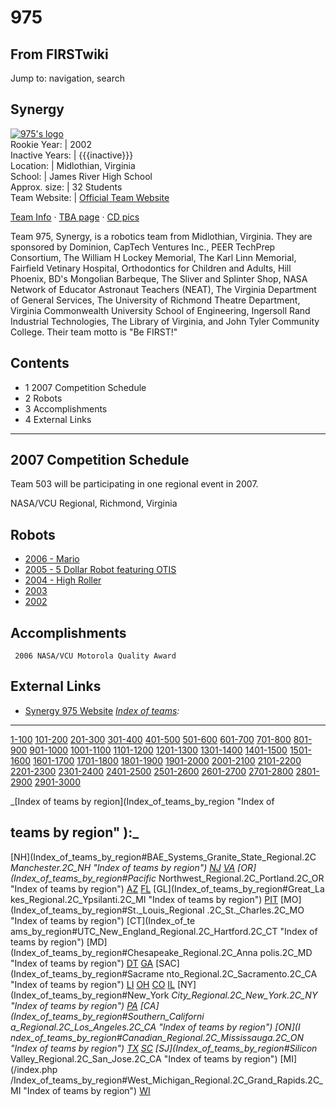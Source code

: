 # 975

## From FIRSTwiki

Jump to: navigation, search

## Synergy

[![975's logo](/media/4/46/Bbtitle3.gif)](Image:Bbtitle3.gif "975's
logo")<br>
Rookie Year: | 2002<br>
Inactive Years: | {{{inactive}}}<br>
Location: | Midlothian, Virginia<br>
School: | James River High School<br>
Approx. size: | 32 Students<br>
Team Website: | [Official Team Website](http://tech.groups.yahoo.com/group/Synergy_975/ "http://tech.groups.yahoo.com/group/Synergy_975/")

[Team Info](http://frclinks.appspot.com/t/975 "http://frclinks.appspot.com/t/975") · [TBA page](http://www.thebluealliance.com/team/975 "http://www.thebluealliance.com/team/975") · [CD pics](http://www.chiefdelphi.com/media/photos/tags/frc975 "http://www.chiefdelphi.com/media/photos/tags/frc975")

Team 975, Synergy, is a robotics team from Midlothian, Virginia. They are sponsored by Dominion, CapTech Ventures Inc., PEER TechPrep Consortium, The William H Lockey Memorial, The Karl Linn Memorial, Fairfield Vetinary Hospital, Orthodontics for Children and Adults, Hill Phoenix, BD's Mongolian Barbeque, The Sliver and Splinter Shop, NASA Network of Educator Astronaut Teachers (NEAT), The Virginia Department of General Services, The University of Richmond Theatre Department, Virginia Commonwealth University School of Engineering, Ingersoll Rand Industrial Technologies, The Library of Virginia, and John Tyler Community College. Their team motto is "Be FIRST!"

## Contents

- 1 2007 Competition Schedule
- 2 Robots
- 3 Accomplishments
- 4 External Links

--------------------------------------------------------------------------------

## 2007 Competition Schedule

Team 503 will be participating in one regional event in 2007.

NASA/VCU Regional, Richmond, Virginia

## Robots

- [2006 - Mario](/index.php?title=Mario_%28975%29&action=edit "Mario \(975\)")
- [2005 - 5 Dollar Robot featuring OTIS](/index.php?title=Five_Dollar_Robot_Featuring_OTIS_%28975%29&action=edit "Five Dollar Robot Featuring OTIS \(975\)")
- [2004 - High Roller](/index.php?title=High_Roller_%28975%29&action=edit "High Roller \(975\)")
- [2003](http://www.chiefdelphi.com/media/photos/15073 "http://www.chiefdelphi.com/media/photos/15073")
- [2002](http://www.chiefdelphi.com/media/photos/13779 "http://www.chiefdelphi.com/media/photos/13779")

## Accomplishments

```
 2006 NASA/VCU Motorola Quality Award
```

## External Links

- [Synergy 975 Website](http://tech.groups.yahoo.com/group/Synergy_975/ "http://tech.groups.yahoo.com/group/Synergy_975/") _[Index of teams](Index_of_teams "Index of teams"):_

--------------------------------------------------------------------------------

[1-100](Index_of_teams#1-100 "Index of teams") [101-200](Index_of_teams#101-200 "Index of teams") [201-300](Index_of_teams#201-300 "Index of teams") [301-400](Index_of_teams#301-400 "Index of teams") [401-500](Index_of_teams#401-500 "Index of teams") [501-600](Index_of_teams#501-600 "Index of teams") [601-700](Index_of_teams#601-700 "Index of teams") [701-800](Index_of_teams#701-800 "Index of teams") [801-900](Index_of_teams#801-900 "Index of teams") [901-1000](Index_of_teams#901-1000 "Index of teams") [1001-1100](Index_of_teams#1001-1100 "Index of teams") [1101-1200](Index_of_teams#1101-1200 "Index of teams") [1201-1300](Index_of_teams#1201-1300 "Index of teams") [1301-1400](Index_of_teams#1301-1400 "Index of teams") [1401-1500](Index_of_teams#1401-1500 "Index of teams") [1501-1600](Index_of_teams#1501-1600 "Index of teams") [1601-1700](Index_of_teams#1601-1700 "Index of teams") [1701-1800](Index_of_teams#1701-1800 "Index of teams") [1801-1900](Index_of_teams#1801-1900 "Index of teams") [1901-2000](Index_of_teams#1901-2000 "Index of teams") [2001-2100](Index_of_teams#2001-2100 "Index of teams") [2101-2200](Index_of_teams#2101-2200 "Index of teams") [2201-2300](Index_of_teams#2201-2300 "Index of teams") [2301-2400](Index_of_teams#2301-2400 "Index of teams") [2401-2500](Index_of_teams#2401-2500 "Index of teams") [2501-2600](Index_of_teams#2501-2600 "Index of teams") [2601-2700](Index_of_teams#2601-2700 "Index of teams") [2701-2800](Index_of_teams#2701-2800 "Index of teams") [2801-2900](Index_of_teams#2801-2900 "Index of teams") [2901-3000](Index_of_teams#2901-3000 "Index of teams")

_[Index of teams by region](Index_of_teams_by_region "Index of

## teams by region" ):_

[NH](Index_of_teams_by_region#BAE_Systems_Granite_State_Regional.2C
_Manchester.2C_NH "Index of teams by region") [NJ](Index_of_teams_by_region#New_Jersey_Regional.2C_Trenton.2C_NJ "Index of teams by region") [VA](Index_of_teams_by_region#NASA.2FVCU_Regional.2C_Richmond.2C_VA "Index of teams by region") [OR](Index_of_teams_by_region#Pacific_
Northwest_Regional.2C_Portland.2C_OR "Index of teams by region") [AZ](Index_of_teams_by_region#Arizona_Regional.2C_Phoenix.2C_AZ "Index of teams by region") [FL](Index_of_teams_by_region#Florida_Regional.2C_Orlando.2C_FL "Index of teams by region") [GL](Index_of_teams_by_region#Great_La
kes_Regional.2C_Ypsilanti.2C_MI "Index of teams by region") [PIT](Index_of_teams_by_region#Pittsburgh_Regional.2C_Pittsburgh.2C_PA "Index of
teams by region") [MO](Index_of_teams_by_region#St._Louis_Regional
.2C_St._Charles.2C_MO "Index of teams by region") [CT](Index_of_te
ams_by_region#UTC_New_England_Regional.2C_Hartford.2C_CT "Index of teams by
region") [MD](Index_of_teams_by_region#Chesapeake_Regional.2C_Anna
polis.2C_MD "Index of teams by region") [DT](Index_of_teams_by_region#Detroit_Regional.2C_Detroit.2C_MI "Index of teams by region") [GA](Index_of_teams_by_region#Peachtree_Regional.2C_Duluth.2C_GA "Index of teams by region") [SAC](Index_of_teams_by_region#Sacrame
nto_Regional.2C_Sacramento.2C_CA "Index of teams by region") [LI](Index_of_teams_by_region#SBPLI_Long_Island_Regional.2C_Brentwood.2C_NY "Index
of teams by region") [OH](Index_of_teams_by_region#Buckeye_Regional.2C_Cleveland.2C_OH "Index of teams by region") [CO](Index_of_teams_by_region#Colorado_Regional.2C_Denver.2C_CO "Index of teams by region") [IL](Index_of_teams_by_region#Midwest_Regional.2C_Evanston.2C_IL "Index of teams by region") [NY](Index_of_teams_by_region#New_York
_City_Regional.2C_New_York.2C_NY "Index of teams by region") [PA](Index_of_teams_by_region#Philadelphia_Regional.2C_Philadelphia.2C_PA "Index of
teams by region") [CA](Index_of_teams_by_region#Southern_Californi
a_Regional.2C_Los_Angeles.2C_CA "Index of teams by region") [ON](I
ndex_of_teams_by_region#Canadian_Regional.2C_Mississauga.2C_ON "Index of teams
by region") [TX](Index_of_teams_by_region#Lone_Star_Regional.2C_Houston.2C_TX "Index of teams by region") [SC](Index_of_teams_by_region#Palmetto_Regional.2C_Columbia.2C_SC "Index of teams by region") [SJ](Index_of_teams_by_region#Silicon_
Valley_Regional.2C_San_Jose.2C_CA "Index of teams by region") [MI](/index.php
/Index_of_teams_by_region#West_Michigan_Regional.2C_Grand_Rapids.2C_MI "Index
of teams by region") [WI](Index_of_teams_by_region#Wisconsin_Regional.2C_Milwaukee.2C_WI "Index of teams by region")
